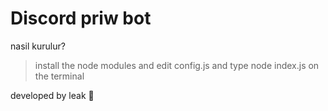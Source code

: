 # Discord priw bot
nasil kurulur?
> install the node modules and edit config.js
> and type
> node index.js on the terminal


developed by leak 💙
